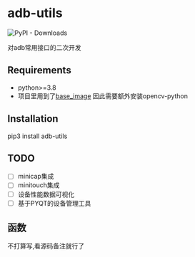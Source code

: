 # adb-utils
![PyPI - Downloads](https://img.shields.io/pypi/dm/adb-utils)

对adb常用接口的二次开发

## Requirements
- python>=3.8
- 项目里用到了[base_image](https://github.com/hakaboom/base_image) 因此需要额外安装opencv-python


## Installation
pip3 install adb-utils

## TODO
- [ ] minicap集成
- [ ] minitouch集成
- [ ] 设备性能数据可视化
- [ ] 基于PYQT的设备管理工具

## 函数
不打算写,看源码备注就行了
